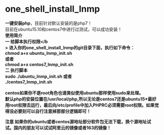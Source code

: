 # one_shell_install_lnmp
<b>一键安装php</b>，目前针对默认安装的是php7！<br>
目前在ubuntu15.10和centos7中进行过测试，可以成功安装！<br>
<b>使用简介</b><br>
<b>一 给脚本执行权限</b<br>>
进入你的one_shell_install_lnmp的git目录下面，执行如下命令：<br>
chmod a+x ubuntu_lnmp_init.sh<br>
或者<br>
chmod a+x centos7_lnmp_init.sh<br>
<b>二 执行脚本</b><br>
sudo ./ubuntu_lnmp_init.sh
或者<br>
./centos7_lnmp_init.sh<br>
<br>
centos如果你不是root角色也请类似使用ubuntu那样使用sudo来处理。<br>
默认php的安装位置在/usr/local/php,所以无论是centos7还是ubuntu15*最好用root权限去运行，最后向/etc/profile中加入PHPRC必须需要root权限。如果觉得没必要刻可以自行注意掉那部分逻辑即可！

<b>注意<b>
如果你的ubuntu或者centos源地址部分软件包无法下载，换个源地址试试。国内的朋友可以试试阿里云的镜像或者163的镜像！
